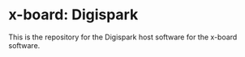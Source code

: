 
x-board: Digispark
==================

This is the repository for the Digispark host software for the x-board software.